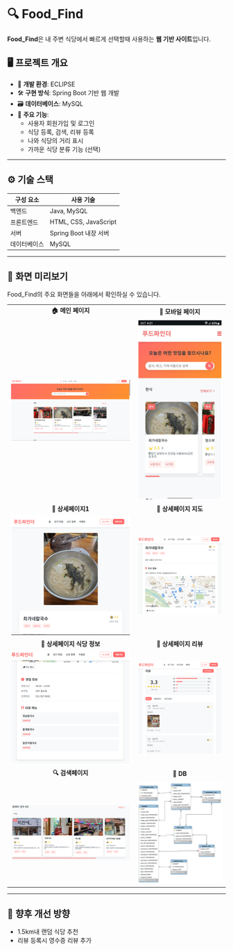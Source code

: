 # 🔍 Food_Find

**Food_Find**은 내 주변 식당에서 빠르게 선택할때 사용하는 **웹 기반 사이트**입니다.  

## 🖥️ 프로젝트 개요

- 🧩 **개발 환경**: ECLIPSE
- 🛠️ **구현 방식**: Spring Boot 기반 웹 개발
- 🗃️ **데이터베이스**: MySQL
- 🎯 **주요 기능**:
  - 사용자 회원가입 및 로그인
  - 식당 등록, 검색, 리뷰 등록
  - 나와 식당의 거리 표시
  - 가까운 식당 분류 기능 (선택)

---

## ⚙️ 기술 스택

| 구성 요소      | 사용 기술                |
|----------------|--------------------------|
| 백엔드         | Java, MySQL               |
| 프론트엔드     | HTML, CSS, JavaScript    |
| 서버           | Spring Boot 내장 서버     |
| 데이터베이스    | MySQL                    |

---

## 🌄 화면 미리보기

Food_Find의 주요 화면들을 아래에서 확인하실 수 있습니다.

<table>
  <tr>
    <td align="center"><b>🏠 메인 페이지</b></td>
    <td align="center"><b>📱 모바일 페이지</b></td>
  </tr>
  <tr>
    <td><img src="./images/메인페이지.png" width="100%"></td>
    <td><img src="./images/메인페이지 모바일.png" width="100%"></td>
  </tr>
  <tr>
    <td align="center"><b>📄 상세페이지1</b></td>
    <td align="center"><b>📄 상세페이지 지도</b></td>
  </tr>
  <tr>
    <td><img src="./images/상세페이지1.png" width="100%"></td>
    <td><img src="./images/상세페이지 지도.png" width="100%"></td>
  </tr>
  <tr>
    <td align="center"><b>📄 상세페이지 식당 정보</b></td>
    <td align="center"><b>📄 상세페이지 리뷰</b></td>
  </tr>
  <tr>
    <td><img src="./images/상세페이지 식당 정보.png" width="100%"></td>
    <td><img src="./images/상세페이지 리뷰.png" width="100%"></td>
  </tr>
    <tr>
    <td align="center"><b>🔍 검색페이지</b></td>
    <td align="center"><b>💾 DB</b></td>
  </tr>
  <tr>
    <td><img src="./images/검색페이지.png" width="100%"></td>
    <td><img src="./images/데이터베이스.png" width="100%"></td>
  </tr>
</table>

---

## 📌 향후 개선 방향

- 1.5km내 랜덤 식당 추천
- 리뷰 등록시 영수증 리뷰 추가


